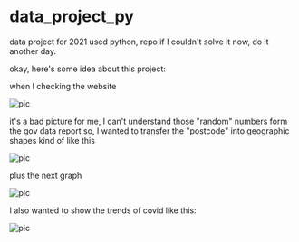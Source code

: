 # data_project_py

data project for 2021 used python, repo
if I couldn't solve it now, do it another day.

okay, here's some idea about this project:

when I checking the website

![pic](https://github.com/zeenaz/data_py/blob/main/images_wow/download_tse.jpg)

it's a bad picture for me, I can't understand those "random" numbers form the gov data report
so, I wanted to transfer the "postcode" into geographic shapes
kind of like this

![pic](https://github.com/zeenaz/data_py/blob/main/images_wow/color_map.PNG)

plus the next graph

![pic](https://github.com/zeenaz/data_py/blob/main/images_wow/case_map_one.PNG)

I also wanted to show the trends of covid like this:

![pic](https://www.visualcapitalist.com/wp-content/uploads/2021/03/COVID-Variant_share-2.jpg)
